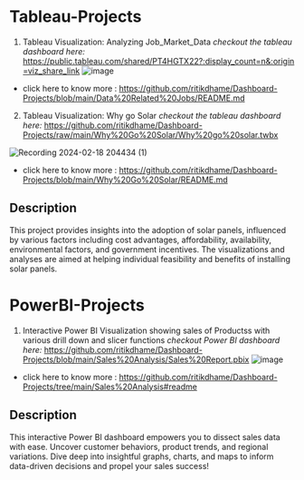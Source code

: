 # Tableau-Projects
1. Tableau Visualization: Analyzing Job_Market_Data
*checkout the tableau dashboard here:*
https://public.tableau.com/shared/PT4HGTX22?:display_count=n&:origin=viz_share_link
![image](https://github.com/ritikdhame/Tableau-Projects/assets/7029092/03086ec1-a911-4f1e-b13d-a9ed4454f173)

* click here to know more : https://github.com/ritikdhame/Dashboard-Projects/blob/main/Data%20Related%20Jobs/README.md

2. Tableau Visualization: Why go Solar
*checkout the tableau dashboard here:*
https://github.com/ritikdhame/Dashboard-Projects/raw/main/Why%20Go%20Solar/Why%20go%20solar.twbx

![Recording 2024-02-18 204434 (1)](https://github.com/ritikdhame/Dashboard-Projects/assets/7029092/6296f3a0-bf0e-4ae1-bf36-b1c2c5162abe)


* click here to know more : https://github.com/ritikdhame/Dashboard-Projects/blob/main/Why%20Go%20Solar/README.md

## Description

This project provides insights into the adoption of solar panels, influenced by various factors including cost advantages, affordability, availability, environmental factors, and government incentives. The visualizations and analyses are aimed at helping individual feasibility and benefits of installing solar panels.


# PowerBI-Projects
1. Interactive Power BI Visualization showing sales of Productss with  various drill down and slicer functions
*checkout Power BI dashboard here:*
https://github.com/ritikdhame/Dashboard-Projects/blob/main/Sales%20Analysis/Sales%20Report.pbix
![image](https://github.com/ritikdhame/Dashboard-Projects/assets/7029092/80a0b37f-4da3-468d-9619-4d1964881227)


* click here to know more : https://github.com/ritikdhame/Dashboard-Projects/tree/main/Sales%20Analysis#readme 


## Description
This interactive Power BI dashboard empowers you to dissect sales data with ease. Uncover customer behaviors, product trends, and regional variations. Dive deep into insightful graphs, charts, and maps to inform data-driven decisions and propel your sales success!



